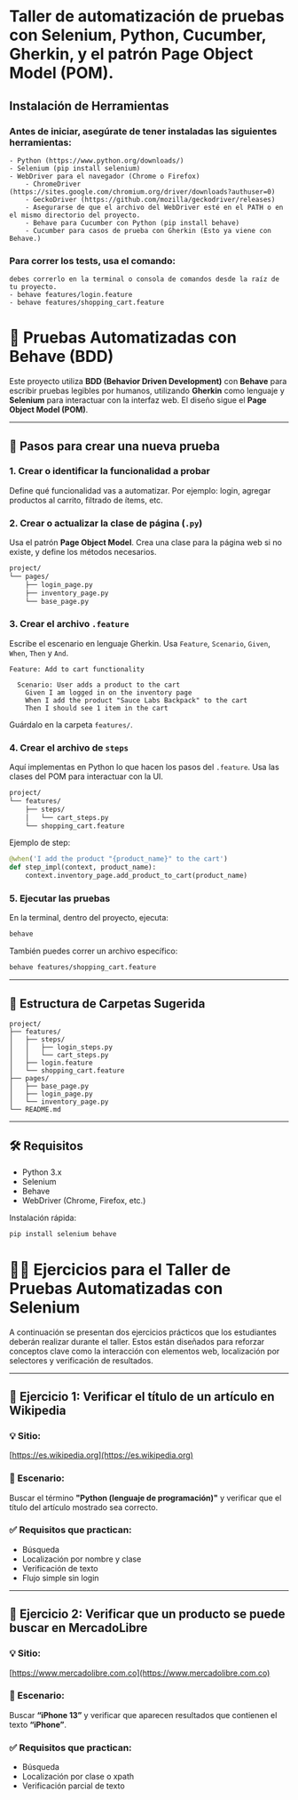 # Taller de automatización de pruebas con Selenium, Python, Cucumber, Gherkin, y el patrón Page Object Model (POM).

## Instalación de Herramientas

### Antes de iniciar, asegúrate de tener instaladas las siguientes herramientas:
	- Python (https://www.python.org/downloads/) 
	- Selenium (pip install selenium)
	- WebDriver para el navegador (Chrome o Firefox)
		- ChromeDriver (https://sites.google.com/chromium.org/driver/downloads?authuser=0)
		- GeckoDriver (https://github.com/mozilla/geckodriver/releases)
		- Asegurarse de que el archivo del WebDriver esté en el PATH o en el mismo directorio del proyecto.
		- Behave para Cucumber con Python (pip install behave)
		- Cucumber para casos de prueba con Gherkin (Esto ya viene con Behave.)

### Para correr los tests, usa el comando:
	debes correrlo en la terminal o consola de comandos desde la raíz de tu proyecto.
	- behave features/login.feature 
	- behave features/shopping_cart.feature 

# 🧪 Pruebas Automatizadas con Behave (BDD)

Este proyecto utiliza **BDD (Behavior Driven Development)** con **Behave** para escribir pruebas legibles por humanos, utilizando **Gherkin** como lenguaje y **Selenium** para interactuar con la interfaz web. El diseño sigue el **Page Object Model (POM)**.

---

## 🚀 Pasos para crear una nueva prueba

### 1. Crear o identificar la funcionalidad a probar
Define qué funcionalidad vas a automatizar. Por ejemplo: login, agregar productos al carrito, filtrado de ítems, etc.

### 2. Crear o actualizar la clase de página (`.py`)
Usa el patrón **Page Object Model**. Crea una clase para la página web si no existe, y define los métodos necesarios.

```bash
project/
└── pages/
    ├── login_page.py
    ├── inventory_page.py
    └── base_page.py
```

### 3. Crear el archivo `.feature`
Escribe el escenario en lenguaje Gherkin. Usa `Feature`, `Scenario`, `Given`, `When`, `Then` y `And`.

```gherkin
Feature: Add to cart functionality

  Scenario: User adds a product to the cart
    Given I am logged in on the inventory page
    When I add the product "Sauce Labs Backpack" to the cart
    Then I should see 1 item in the cart
```

Guárdalo en la carpeta `features/`.

### 4. Crear el archivo de `steps`
Aquí implementas en Python lo que hacen los pasos del `.feature`. Usa las clases del POM para interactuar con la UI.

```bash
project/
└── features/
    ├── steps/
    │   └── cart_steps.py
    └── shopping_cart.feature
```

Ejemplo de step:

```python
@when('I add the product "{product_name}" to the cart')
def step_impl(context, product_name):
    context.inventory_page.add_product_to_cart(product_name)
```

### 5. Ejecutar las pruebas

En la terminal, dentro del proyecto, ejecuta:

```bash
behave
```

También puedes correr un archivo específico:

```bash
behave features/shopping_cart.feature
```

---

## 📁 Estructura de Carpetas Sugerida

```
project/
├── features/
│   ├── steps/
│   │   ├── login_steps.py
│   │   └── cart_steps.py
│   ├── login.feature
│   └── shopping_cart.feature
├── pages/
│   ├── base_page.py
│   ├── login_page.py
│   └── inventory_page.py
└── README.md
```

---

## 🛠️ Requisitos

- Python 3.x  
- Selenium  
- Behave  
- WebDriver (Chrome, Firefox, etc.)

Instalación rápida:

```bash
pip install selenium behave
```

# 🧑‍🏫 Ejercicios para el Taller de Pruebas Automatizadas con Selenium

A continuación se presentan dos ejercicios prácticos que los estudiantes deberán realizar durante el taller. Estos están diseñados para reforzar conceptos clave como la interacción con elementos web, localización por selectores y verificación de resultados.

---

## 🧪 Ejercicio 1: Verificar el título de un artículo en Wikipedia

### 💡 Sitio:
[https://es.wikipedia.org](https://es.wikipedia.org)

### 🎯 Escenario:
Buscar el término **"Python (lenguaje de programación)"** y verificar que el título del artículo mostrado sea correcto.

### ✅ Requisitos que practican:
- Búsqueda
- Localización por nombre y clase
- Verificación de texto
- Flujo simple sin login

---

## 🧪 Ejercicio 2: Verificar que un producto se puede buscar en MercadoLibre

### 💡 Sitio:
[https://www.mercadolibre.com.co](https://www.mercadolibre.com.co)

### 🎯 Escenario:
Buscar **“iPhone 13”** y verificar que aparecen resultados que contienen el texto **“iPhone”**.

### ✅ Requisitos que practican:
- Búsqueda
- Localización por clase o xpath
- Verificación parcial de texto

